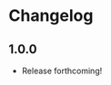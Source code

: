 # Changelog

[//]: # (>>   The order of list items should be: Critical/Fixes, New, Update, Remove, Underpinnings   <<)
[//]: # (>>   ## [UNRELEASED]https://github.com/roydukkey/typescript-storage/compare/v1.0.0...master   <<)

## 1.0.0

* Release forthcoming!
